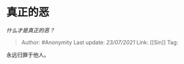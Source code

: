 # 真正的恶
*什么才是真正的恶？*

> Author: #Anonymity
> Last update: *23/07/2021*
> Link: [[Sin]]
> Tag:

永远归罪于他人。

